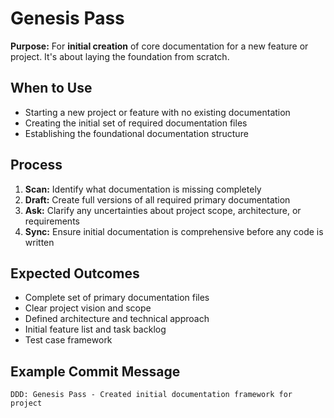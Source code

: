 # Genesis Pass

**Purpose:** For **initial creation** of core documentation for a new feature or project. It's about laying the foundation from scratch.

## When to Use
- Starting a new project or feature with no existing documentation
- Creating the initial set of required documentation files
- Establishing the foundational documentation structure

## Process
1. **Scan:** Identify what documentation is missing completely
2. **Draft:** Create full versions of all required primary documentation
3. **Ask:** Clarify any uncertainties about project scope, architecture, or requirements
4. **Sync:** Ensure initial documentation is comprehensive before any code is written

## Expected Outcomes
- Complete set of primary documentation files
- Clear project vision and scope
- Defined architecture and technical approach
- Initial feature list and task backlog
- Test case framework

## Example Commit Message
`DDD: Genesis Pass - Created initial documentation framework for project`
